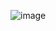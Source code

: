 ![image](https://user-images.githubusercontent.com/72677771/203313593-09691f66-a247-4d2c-ba90-b138bee94fa8.png)
